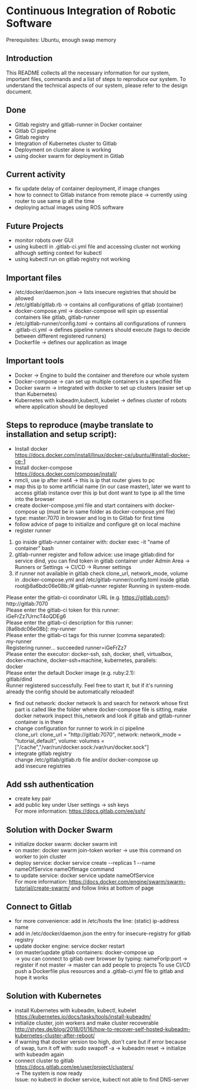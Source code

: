 # Continuous Integration of Robotic Software  
Prerequisites: Ubuntu, enough swap memory
## Introduction
This README collects all the necessary information for our system, important files, commands and a list of steps to reproduce our system. To understand the technical aspects of our system, please refer to the design document.
## Done
- Gitlab registry and gitlab-runner in Docker container  
- Gitlab CI pipeline  
- Gitlab registry  
- Integration of Kubernetes cluster to Gitlab  
- Deployment on cluster alone is working  
- using docker swarm for deployment in Gitlab  
## Current activity  
- fix update delay of container deployment, if image changes  
- how to connect to Gitlab instance from remote place -> currently using router to use same ip all the time  
- deploying actual images using ROS software  
## Future Projects
- monitor robots over GUI
- using kubectl in .gitlab-ci.yml file and accessing cluster not working although setting context for kubectl  
- using kubectl run on gitlab registry not working  
## Important files 
- /etc/docker/daemon.json        	-> lists insecure registries that should be allowed  
- /etc/gitlab/gitlab.rb		   	-> contains all configurations of gitlab (container)  
- docker-compose.yml      		-> docker-compose will spin up essential containers like gitlab, gitlab-runner  
- /etc/gitlab-runner/config.toml	-> contains all configurations of runners  
- .gitlab-ci.yml 			-> defines pipeline runners should execute (tags to decide between different registered runners)  
- Dockerfile				-> defines our application as image  
## Important tools 
- Docker					-> Engine to build the container and therefore our whole system  
- Docker-compose				-> can set up multiple containers in a specified file  
- Docker swarm					-> integrated with docker to set up clusters (easier set up than Kubernetes)
- Kubernetes with kubeadm,kubectl, kubelet	-> defines cluster of robots where application should be deployed  

## Steps to reproduce (maybe translate to installation and setup script):
- Install docker  
https://docs.docker.com/install/linux/docker-ce/ubuntu/#install-docker-ce-1  
- Install docker-compose  
https://docs.docker.com/compose/install/  
- nmcli, use ip after inet4 -> this is ip that router gives to pc  
- map this ip to some artificial name (in our case master), later we want to access gitlab instance over this ip but dont want to type ip all the time into the browser  
- create docker-compose.yml file and start containers with docker-compose up (must be in same folder as docker-compose.yml file)  
- type: master:7070 in browser and log in to Gitlab for first time  
- follow advice of page to initialize and configure git on local machine  
- register runner  
1. go inside gitlab-runner container with: docker exec -it "name of container" bash  
2. gitlab-runner register and follow advice: use image gitlab:dind for service dind, you can find token in gitlab container under Admin Area -> Runners or Settings -> CI/CD -> Runner settings  
3. if runner not available in gitlab check clone_url, network_mode, volume in .docker-compose.yml and /etc/gitlab-runner/config.toml inside gitlab
root@8a6bdc06e08b:/# gitlab-runner register
Running in system-mode.                            
                                                   
Please enter the gitlab-ci coordinator URL (e.g. https://gitlab.com/):  
http://gitlab:7070  
Please enter the gitlab-ci token for this runner:  
iGeFrZz7UrncT4oQDEg6  
Please enter the gitlab-ci description for this runner:  
[8a6bdc06e08b]: my-runner  
Please enter the gitlab-ci tags for this runner (comma separated):  
my-runner  
Registering runner... succeeded                     runner=iGeFrZz7  
Please enter the executor: docker-ssh, ssh, docker, shell, virtualbox, docker+machine, docker-ssh+machine, kubernetes, parallels:  
docker  
Please enter the default Docker image (e.g. ruby:2.1):  
gitlab/dind  
Runner registered successfully. Feel free to start it, but if it's running already the config should be automatically reloaded!  
- find out network: docker network ls and search for network whose first part is called like the folder where docker-compose file is sitting, make docker network inspect this_network and look if gitlab and gitlab-runner container is in there  
- change configuration for runner to work in ci pipeline  
clone_url: clone_url = "http://gitlab:7070", network: network_mode = "tutorial_default", volume: volumes = ["/cache","/var/run/docker.sock:/var/run/docker.sock"]  
- integrate gitlab registry  
change /etc/gitlab/gitlab.rb file and/or docker-compose up  
add insecure registries
## Add ssh authentication
- create key pair  
- add public key under User settings -> ssh keys  
For more information: https://docs.gitlab.com/ee/ssh/ 

## Solution with Docker Swarm
- initialize docker swarm: docker swarm init  
- on master: docker swarm join-token worker -> use this command on worker to join cluster  
- deploy service: docker service create --replicas 1 --name nameOfService nameOfImage command  
- to update service: docker service update nameOfService  
For more information: https://docs.docker.com/engine/swarm/swarm-tutorial/create-swarm/ and follow links at bottom of page

## Connect to Gitlab
- for more convenience: add in /etc/hosts the line: (static) ip-address name  
- add in /etc/docker/daemon.json the entry for insecure-registry for gitlab registry  
- update docker engine: service docker restart  
- (on master)update gitlab containers: docker-compose up  
-> you can connect to gitlab over browser by typing: nameForIp:port -> register if not master -> master can add people to projects
To use CI/CD push a Dockerfile plus resources and a .gitlab-ci.yml file to gitlab and hope it works

## Solution with Kubernetes
- install Kubernetes with kubeadm, kubectl, kubelet  
https://kubernetes.io/docs/tasks/tools/install-kubeadm/  
- initialize cluster, join workers and make cluster recoverable  
http://stytex.de/blog/2018/01/16/how-to-recover-self-hosted-kubeadm-kubernetes-cluster-after-reboot/  
- if warning that docker version too high, don't care but if error because of swap, turn it off with: sudo swapoff -a -> kubeadm reset -> initialize with kubeadm again  
- connect cluster to gitlab  
https://docs.gitlab.com/ee/user/project/clusters/  
-> The system is now ready  
Issue: no kubectl in docker service, kubectl not able to find DNS-server
